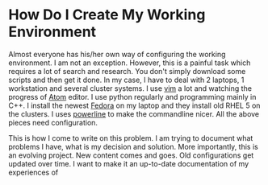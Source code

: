 # How Do I Create My Working Environment

Almost everyone has his/her own way of configuring the working environment. I am not an exception. However, this is a painful task which requires a lot of search and research. You don't simply download some scripts and then get it done. In my case, I have to deal with 2 laptops, 1 workstation and several cluster systems. I use [vim](http://www.vim.org) a lot and watching the progress of [Atom](http://atom.io) editor. I use python regularly and programming mainly in C++. I install the newest [Fedora](http://www.fedoraproject.org) on my laptop and they install old RHEL 5 on the clusters. I uses [powerline](http://github.com/powerline/powerline) to make the commandline nicer. All the above pieces need configuration.

This is how I come to write on this problem. I am trying to document what problems I have, what is my decision and solution. More importantly, this is an evolving project. New content comes and goes. Old configurations get updated over time. I want to make it an up-to-date documentation of my experiences of  